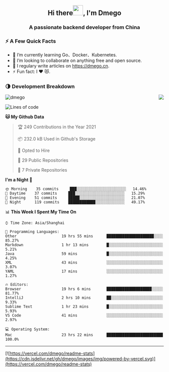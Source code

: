 <h2 align="center">Hi there<img src="https://cdn.jsdelivr.net/gh/dmego/images/img/Hi.gif" height="32" />, I'm Dmego </h2>
<h3 align="center">A passionate backend developer from China</h3>

### ⚡️ A Few Quick Facts

<ul>
    <li> 🌱 I’m currently learning Go、Docker、Kubernetes.</li>
    <li> 👯 I’m looking to collaborate on anything free and open source.</li>
    <li> 📝 I regulary write articles on <a href="https://dmego.cn">https://dmego.cn</a>.</li>
    <li> ⚡ Fun fact: I ❤️ 😻.</li>
</ul>

### 🌗 Development Breakdown

<img src="https://komarev.com/ghpvc/?username=dmego" alt="dmego" />

<img align="right" src="https://readme-stats-dmego.vercel.app/api?username=dmego&show_icons=true&icon_color=1573B3&hide_title=true&text_color=718096&bg_color=00000000&hide_border=true"/>

<!--START_SECTION:waka-->
![Lines of code](https://img.shields.io/badge/From%20Hello%20World%20I%27ve%20Written-240928%20lines%20of%20code-blue)

**🐱 My Github Data** 

> 🏆 249 Contributions in the Year 2021
 > 
> 📦 232.0 kB Used in Github's Storage 
 > 
> 💼 Opted to Hire
 > 
> 📜 29 Public Repositories 
 > 
> 🔑 7 Private Repositories  
 > 
**I'm a Night 🦉** 

```text
🌞 Morning    35 commits     ███░░░░░░░░░░░░░░░░░░░░░░   14.46% 
🌆 Daytime    37 commits     ███░░░░░░░░░░░░░░░░░░░░░░   15.29% 
🌃 Evening    51 commits     █████░░░░░░░░░░░░░░░░░░░░   21.07% 
🌙 Night      119 commits    ████████████░░░░░░░░░░░░░   49.17%

```


📊 **This Week I Spent My Time On** 

```text
⌚︎ Time Zone: Asia/Shanghai

💬 Programming Languages: 
Other                    19 hrs 55 mins      █████████████████████░░░░   85.27% 
Markdown                 1 hr 13 mins        █░░░░░░░░░░░░░░░░░░░░░░░░   5.21% 
Java                     59 mins             █░░░░░░░░░░░░░░░░░░░░░░░░   4.25% 
XML                      43 mins             ░░░░░░░░░░░░░░░░░░░░░░░░░   3.07% 
YAML                     17 mins             ░░░░░░░░░░░░░░░░░░░░░░░░░   1.27%

🔥 Editors: 
Browser                  19 hrs 6 mins       ████████████████████░░░░░   81.77% 
IntelliJ                 2 hrs 10 mins       ██░░░░░░░░░░░░░░░░░░░░░░░   9.33% 
Sublime Text             1 hr 23 mins        █░░░░░░░░░░░░░░░░░░░░░░░░   5.93% 
VS Code                  41 mins             ░░░░░░░░░░░░░░░░░░░░░░░░░   2.97%

💻 Operating System: 
Mac                      23 hrs 22 mins      █████████████████████████   100.0%

```


<!--END_SECTION:waka-->

---

[![https://vercel.com/dmego/readme-stats](https://cdn.jsdelivr.net/gh/dmego/images/img/powered-by-vercel.svg)](https://vercel.com/dmego/readme-stats)

